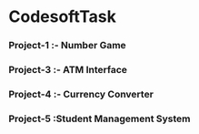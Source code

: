 # CodesoftTask
<h3>Project-1 :- Number Game</h3>
<h3>Project-3 :- ATM Interface</h3>
<h3>Project-4 :- Currency Converter</h3>
<h3>Project-5 :Student Management System</h3>
